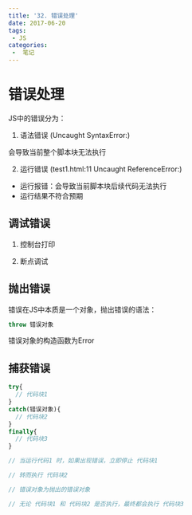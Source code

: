 ```yaml
---
title: '32. 错误处理'
date: 2017-06-20
tags:
 - JS
categories:
 -  笔记
---
```


# 错误处理

JS中的错误分为：

1. 语法错误 (Uncaught SyntaxError:)

会导致当前整个脚本块无法执行

2. 运行错误 (test1.html:11 Uncaught ReferenceError:)

  - 运行报错：会导致当前脚本块后续代码无法执行
  - 运行结果不符合预期

## 调试错误

1. 控制台打印

2. 断点调试

## 抛出错误

错误在JS中本质是一个对象，抛出错误的语法：

```js
throw 错误对象
```

错误对象的构造函数为Error

## 捕获错误

```js
try{
  // 代码块1
}
catch(错误对象){
  // 代码块2
}
finally{
  // 代码块3
}

// 当运行代码1 时，如果出现错误，立即停止 代码块1

// 转而执行 代码块2

// 错误对象为抛出的错误对象

// 无论 代码块1 和 代码块2 是否执行，最终都会执行 代码块3
```





